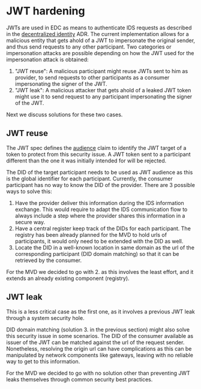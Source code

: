 # JWT hardening

JWTs are used in EDC as means to authenticate IDS requests as described in the [decentralized identity](../2022-04-11-decentralized-identity/README.md) ADR. The current implementation allows for a malicious entity that gets ahold of a JWT to impersonate the original sender, and thus send requests to any other participant. Two categories or impersonation attacks are possible depending on how the JWT used for the impersonation attack is obtained:

1. "JWT reuse": A malicious participant might reuse JWTs sent to him as provider, to send requests to other participants as a consumer impersonating the signer of the JWT.
1. "JWT leak": A malicious attacker that gets ahold of a leaked JWT token might use it to send request to any participant impersonating the signer of the JWT.
 
Next we discuss solutions for these two cases.

## JWT reuse

The JWT spec defines the [audience](https://datatracker.ietf.org/doc/html/rfc7519#section-4.1.3) claim to identify the JWT target of a token to protect from this security issue. A JWT token sent to a participant different than the one it was initially intended for will be rejected.

The DID of the target participant needs to be used as JWT audience as this is the global identifier for each participant. Currently, the consumer participant has no way to know the DID of the provider. There are 3 possible ways to solve this:

1. Have the provider deliver this information during the IDS information exchange. This would require to adapt the IDS communication flow to always include a step where the provider shares this information in a secure way.
2. Have a central register keep track of the DIDs for each participant. The registry has been already planned for the MVD to hold urls of participants, it would only need to be extended with the DID as well.
3. Locate the DID in a well-known location in same domain as the url of the corresponding participant (DID domain matching) so that it can be retrieved by the consumer.

For the MVD we decided to go with 2. as this involves the least effort, and it extends an already existing component (registry).

## JWT leak

This is a less critical case as the first one, as it involves a previous JWT leak through a system security hole.

DID domain matching (solution 3. in the previous section) might also solve this security issue in some scenarios. The DID of the consumer available as issuer of the JWT can be matched against the url of the request sender. Nonetheless, resolving the origin url can have complications as this can be manipulated by network components like gateways, leaving with no reliable way to get to this information.

For the MVD we decided to go with no solution other than preventing JWT leaks themselves through common security best practices. 